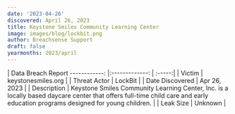 ```yaml
---
date: '2023-04-26'
discovered: April 26, 2023
title: Keystone Smiles Community Learning Center
image: images/blog/lockbit.png
author: Breachsense Support
draft: false
yearmonths: 2023/april
---
```



| Data Breach Report
------------:     |:-------------:    | :-----:|
| Victim      | keystonesmiles.org      | 
| Threat Actor      | LockBit      | 
| Date Discovered      | Apr 26, 2023      | 
| Description      | Keystone Smiles Community Learning Center, Inc. is a locally based daycare center that offers full-time child care and early education programs designed for young children.      | 
| Leak Size      | Unknown      | 


